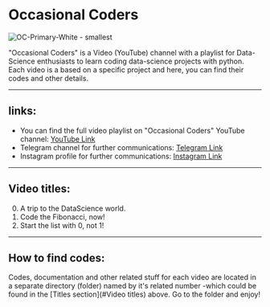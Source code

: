 # Occasional Coders
![OC-Primary-White - smallest](https://user-images.githubusercontent.com/62722056/113588260-2a35a280-9645-11eb-933b-c4be1bf7d3b1.png)

"Occasional Coders" is a Video (YouTube) channel with a playlist for Data-Science enthusiasts to learn coding data-science projects with python. Each video is a based on a specific project and here, you can find their codes and other details.

***

## links:
* You can find the full video playlist on "Occasional Coders" YouTube channel: [YouTube Link](https://www.youtube.com/channel/UCfLqx41dF8w00LVKZGM9NRQ)
* Telegram channel for further communications: [Telegram Link](https://t.me/oc_coders)
* Instagram profile for further communications: [Instagram Link](http://instagram.com/oc_coders)


***

## Video titles:

0. A trip to the DataScience world.
1. Code the Fibonacci, now!
2. Start the list with 0, not 1!

***

## How to find codes:

Codes, documentation and other related stuff for each video are located in a separate directory (folder) named by it's related number -which could be found in the [Titles section](#Video titles) above. Go to the folder and enjoy!

